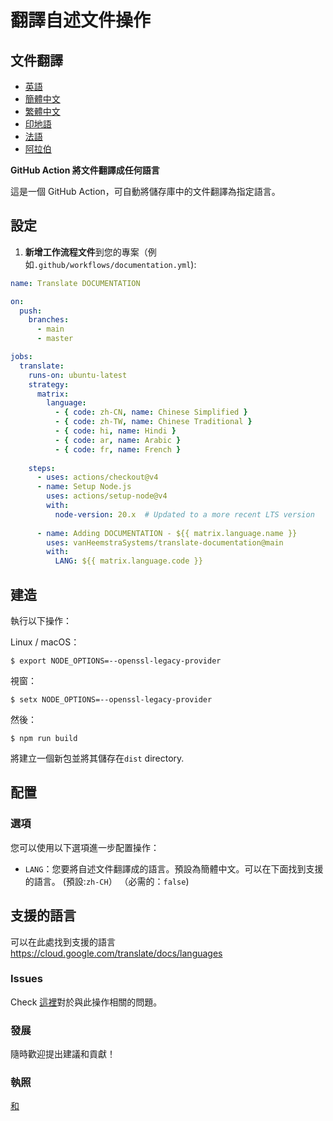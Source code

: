# 翻譯自述文件操作

## 文件翻譯

-   [英語](DOCUMENTATION.md)
-   [簡體中文](DOCUMENTATION.zh-CN.md)
-   [繁體中文](DOCUMENTATION.zh-TW.md)
-   [印地語](DOCUMENTATION.hi.md)
-   [法語](DOCUMENTATION.fr.md)
-   [阿拉伯](DOCUMENTATION.ar.md)

**GitHub Action 將文件翻譯成任何語言**

這是一個 GitHub Action，可自動將儲存庫中的文件翻譯為指定語言。

## 設定

1.  **新增工作流程文件**到您的專案（例如`.github/workflows/documentation.yml`):

```yaml
name: Translate DOCUMENTATION

on:
  push:
    branches:
      - main
      - master

jobs:
  translate:
    runs-on: ubuntu-latest
    strategy:
      matrix:
        language:
          - { code: zh-CN, name: Chinese Simplified }
          - { code: zh-TW, name: Chinese Traditional }
          - { code: hi, name: Hindi }
          - { code: ar, name: Arabic }
          - { code: fr, name: French }
    
    steps:
      - uses: actions/checkout@v4
      - name: Setup Node.js
        uses: actions/setup-node@v4
        with:
          node-version: 20.x  # Updated to a more recent LTS version
      
      - name: Adding DOCUMENTATION - ${{ matrix.language.name }}
        uses: vanHeemstraSystems/translate-documentation@main
        with:
          LANG: ${{ matrix.language.code }}
```

## 建造

執行以下操作：

Linux / macOS：

    $ export NODE_OPTIONS=--openssl-legacy-provider

視窗：

    $ setx NODE_OPTIONS=--openssl-legacy-provider

然後：

    $ npm run build

將建立一個新包並將其儲存在`dist` directory.

## 配置

### 選項

您可以使用以下選項進一步配置操作：

-   `LANG`：您要將自述文件翻譯成的語言。預設為簡體中文。可以在下面找到支援的語言。
    (預設:`zh-CH`） （必需的：`false`)

## 支援的語言

可以在此處找到支援的語言<https://cloud.google.com/translate/docs/languages>

### Issues

Check [這裡](https://github.com/vanHeemstraSystems/translate-documentation/issues/1)對於與此操作相關的問題。

### 發展

隨時歡迎提出建議和貢獻！

### 執照

[和](./LICENSE)
